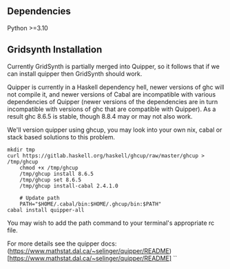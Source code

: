 ## Dependencies ##
Python >=3.10





## Gridsynth Installation ##

Currently GridSynth is partially merged into Quipper, so it follows that if we can install quipper then GridSynth should work.

Quipper is currently in a Haskell dependency hell, newer versions of ghc will not compile it, and newer versions of Cabal are incompatible with various dependencies of Quipper (newer versions of the dependencies are in turn incompatible with versions of ghc that are compatible with Quipper). As a result ghc 8.6.5 is stable, though 8.8.4 may or may not also work.

We'll version quipper using ghcup, you may look into your own nix, cabal or stack based solutions to this problem.

```
mkdir tmp
curl https://gitlab.haskell.org/haskell/ghcup/raw/master/ghcup > /tmp/ghcup
    chmod +x /tmp/ghcup
    /tmp/ghcup install 8.6.5
    /tmp/ghcup set 8.6.5
    /tmp/ghcup install-cabal 2.4.1.0

    # Update path
    PATH="$HOME/.cabal/bin:$HOME/.ghcup/bin:$PATH"
cabal install quipper-all
```
You may wish to add the path command to your terminal's appropriate rc file.

For more details see the quipper docs: (https://www.mathstat.dal.ca/~selinger/quipper/README)[https://www.mathstat.dal.ca/~selinger/quipper/README]
``
